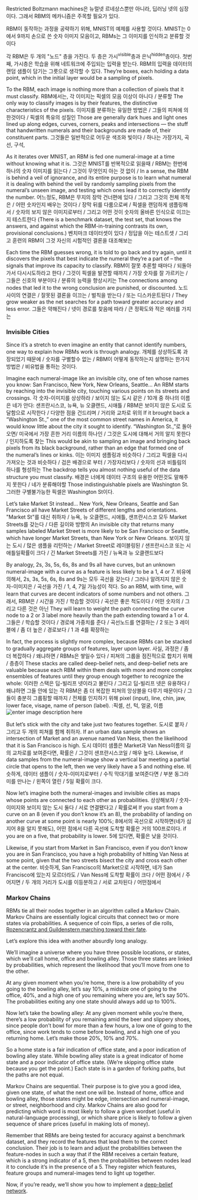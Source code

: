 
Restricted Boltzmann machines은 뉴럴넷 르네상스뿐만 아니라, 딥러닝 넷의 심장이다. 그래서 RBM의 메카니즘은 주목할 필요가 있다.

RBM이 동작하는 과정을 공략하기 위해, MNIST의 예제를 사용할 것이다. MNIST는 0에서 9까지 손으로 쓴 숫자 이미지 모음이고, RBMs는 그 이미지를 인식하고 분류할 것이다

각 RBM은 두 개의 "노드" 층을 가진다. 두 층은 가시<sup>visible</sup>층과 은닉<sup>hidden</sup>층이다. 첫번째, 가시층은 학습을 위해 네트워크에 주입되는 입력을 받는다. RBM의 입력을 데이터의 랜덤 샘플이 담기는 그릇으로 생각할 수 있다. They’re boxes, each holding a data point, which in the initial layer would be a sampling of pixels.

To the RBM, each image is nothing more than a collection of pixels that it must classify. 
RBM에서는, 각 이미지는 픽셀의 모음 이상이 아니다 / 분류할
The only way to classify images is by their features, the distinctive characteristics of the pixels. 
이미지를 분류하는 유일한 방법은 / 그들의 피쳐에 의한것이다 / 픽셀의 특유의 성질인
Those are generally dark hues and light ones lined up along edges, curves, corners, peaks and intersections — the stuff that handwritten numerals and their backgrounds are made of, their constituent parts.
그것들은 일반적으로 어두운 색조와 빛이다 / 하나는 가장가지, 곡선, 구석, 

As it iterates over MNIST, an RBM is fed one numeral-image at a time without knowing what it is. 
그것은 MNIST를 반복적으로 읽을때 / RBM는 한번에 하나의 숫자 이미지를 읽는다 / 그것이 무엇인지 아는 것 없이 /
In a sense, the RBM is behind a veil of ignorance, and its entire purpose is to learn what numeral it is dealing with behind the veil by randomly sampling pixels from the numeral’s unseen image, and testing which ones lead it to correctly identify the number. 
어느정도,  RBM은 무지의 장막 건너편에 있다 / 그리고 그것의 전체 목적은 / 어떤 숫자인지 배우는 것이다 / 장막 뒤를 다룸으로써 / 픽셀을 랜덤하게 샘플링해서 / 숫자의 보지 않은 이미지로부터 / 그리고 어떤 것이 숫자의 올바른 인식으로 이끄는지 테스트한다
(There is a benchmark dataset, the test set, that knows the answers, and against which the RBM-in-training contrasts its own, provisional conclusions.)
벤치마크 데이터셋이 있다 / 정답을 아는 테스트셋 / 그리고 훈련의 RBM이 그것 자신의 시험적인 결론을 대조해보는 

Each time the RBM guesses wrong, it is told to go back and try again, until it discovers the pixels that best indicate the numeral they’re a part of – the signals that improve its capacity to classify. 
RBM이 잘못 추론할 때마다 / 되돌아 가서 다시시도하라고 한다 / 그것이 픽셀을 발견할 때까지 / 가장 숫자를 잘 가르키는 / 그들은 신호의 부분이다 / 분류의 능력을 향상시키는 
The connections among nodes that led it to the wrong conclusion are punished, or discounted. 
노드 사이의 연결은 / 잘못된 결론을 이끄는 / 벌칙을 받는다 / 또는 디스카운트된다 /
They grow weaker as the net searches for a path toward greater accuracy and less error.
그들은 약해진다 / 넷이 경로를 찾음에 따라 / 큰 정확도와 적은 에러를 가지는

### Invisible Cities
Since it’s a stretch to even imagine an entity that cannot identify numbers, one way to explain how RBMs work is through analogy.
개체를 상상하도록 과장되었기 때문에 / 숫자를 구별할수 없는 / RBM이 어떻게 동작하는지 설명하는 한가지 방법은 / 비유법을 통하는 것이다.

Imagine each numeral-image like an invisible city, one of ten whose names you know: San Francisco, New York, New Orleans, Seattle… An RBM starts by reaching into the invisible city, touching various points on its streets and crossings. 
각 숫자-이미지를 상상하라 / 보이지 않는 도시 같은 / 10개 중 하나의 이름은 네가 안다: 샌프란시스코, 뉴욕, 뉴 오클랜드, 시애틀 / RBM은 보이지 않은 도시로 도달함으로 시작한다 / 다양한 점을 건드리며 / 거리와 교차로 위의
If it brought back a “Washington St.,” one of the most common street names in America, it would know little about the city it sought to identify. 
“Washington St.,”로 돌아오면/ 미국에서 가장 흔한 거리 이름의 하나인 / 그것은 도시에 대해서 거의 알지 못한다 /  인지하도록 찾는 
This would be akin to sampling an image and bringing back pixels from its black background, rather than an edge that formed one of the numeral’s lines or kinks. 
이는 이미지 샘플링과 비슷하다 / 그리고 픽셀을 다시 가져오는 것과 비슷하다 / 검은 배경으로 부터 / 가장자리보다 / 숫자의 선과 비틀림의 하나를 형성하는 
The backdrop tells you almost nothing useful of the data structure you must classify. 
배경은 너에게 데이터 구조의 유용한 어떤것도 말해주지 못한다 / 네가 분류해야할 
Those indistinguishable pixels are Washington St.
그러한 구별불가능한 픽셀은 Washington St이다.

Let’s take Market St instead… New York, New Orleans, Seattle and San Francisco all have Market Streets of different lengths and orientations.
"Market St"를 대신 취하자 / 뉴욕, 뉴 오클랜드, 시애틀, 샌프란시스코 모두  Market Streets를 갖는다 / 다른 길이와 방향의 
 An invisible city that returns many samples labeled Market Street is more likely to be San Francisco or Seattle, which have longer Market Streets, than New York or New Orleans.
보이지 않는 도시 / 많은 샘플을 리턴하는 / Market Street로 레이블링된 / 샌프란시스코 또는 시애틀일확률이 크다 / 긴 Market Streets를 가진 / 뉴욕과 뉴 오클랜드보다

By analogy, 2s, 3s, 5s, 6s, 8s and 9s all have curves, but an unknown numeral-image with a curve as a feature is less likely to be a 1, 4 or 7. 
비유에 의해서, 2s, 3s, 5s, 6s, 8s and 9s는 모두 곡선을 갖는다 / 그러나 알려지지 않은 숫자-이미지은 / 곡선을 가진 / 1, 4, 7일 가능성이 적다. 
So an RBM, with time, will learn that curves are decent indicators of some numbers and not others. 
그래서, RBM은 / 시간을 가진 / 학습할 것이다 / 곡선은 좋은 척도이다 / 어떤 숫자의 / 그리고 다른 것은 아닌 
They will learn to weight the path connecting the curve node to a 2 or 3 label more heavily than the path extending toward a 1 or 4.
그들은 / 학습할 것이다 / 경로에 가중치를 준다 / 곡선노드를 연결하는 / 2 또는 3 레이블에 / 좀 더 높은 / 경로보다 / 1 과 4를 확장하는 

In fact, the process is slightly more complex, because RBMs can be stacked to gradually aggregate groups of features, layer upon layer. 
사실, 과정은 / 좀 더 복잡하다 / 왜냐하면 / RBMs은 쌓일수 있다 / 피쳐의 그룹을 점진적으로 합치기 위해 / 층층이
These stacks are called deep-belief nets, and deep-belief nets are valuable because each RBM within them deals with more and more complex ensembles of features until they group enough together to recognize the whole:
이러한 스택은 딥-빌리프 넷이라고 불린다 / 그리고 딥-빌리프 넷은 유용하다 / 왜냐하면 그들 안에 있는 각 RBM은 좀 더 복잡한 피쳐의 앙상블을 다루기 때문이다 / 그들이 충분히 그룹핑할 때까지 / 전체를 인지하기 위해 
 pixel (input), line, chin, jaw, lower face, visage, name of person (label).
:픽셀, 선, 턱, 얼굴, 이름 
![enter image description here](http://deeplearning4j.org/img/feature_hierarchy.png)

But let’s stick with the city and take just two features together. 
도시로 붙자 / 그리고 두 개의 피쳐를 함께 취하자.
If an urban data sample shows an intersection of Market and an avenue named Van Ness, then the likelihood that it is San Francisco is high. 
도시 데이터 샘플은 Market과 Van Ness이름의 길의 교차로를 보여준다면, 확률은 / 그것이 샌프란시스코일 / 매우 높다.
Likewise, if data samples from the numeral-image show a vertical bar meeting a partial circle that opens to the left, then we very likely have a 5 and nothing else.
비슷하게, 데이터 샘플이 / 숫자-이미지로부터 / 수직 막대기를 보여준다면 / 부분 동그라미를 만나는 / 왼쪽이 열린 / 5일 확률이 크다. 

Now let’s imagine both the numeral-images and invisible cities as maps whose points are connected to each other as probabilities. 
상상해보자 / 숫자-이미지와 보이지 않는 도시 둘다 / 서로 연결됐다고 / 확률로써
If you start from a curve on an 8 (even if you don’t know it’s an 8), the probability of landing on another curve at some point is nearly 100%;
8에서의 곡선으로 시작하면(네가 심지어 8을 알지 못해도), 어떤 점에서 다른 곡선에 도착할 확률은 거의 100프로이다.
 if you are on a five, that probability is lower.
 5에 있다면, 확률은 낮을 것이다.

Likewise, if you start from Market in San Francisco, even if you don’t know you are in San Francisco, you have a high probability of hitting Van Ness at some point, given that the two streets bisect the city and cross each other at the center.
비슷하게, San Francisco의 Market으로 시작하면, 네가 San Francisco에 있는지 모르더라도 / Van Ness에 도착할 확률이 크다 / 어떤 점에서 / 주어지면 / 두 개의 거리가 도시를 이등분하고 / 서로 교차된다 / 어떤점에서 

### Markov Chains

RBMs tie all their nodes together in an algorithm called a Markov Chain. Markov Chains are essentially logical circuits that connect two or more states via probabilities. A sequence of coin flips, a series of die rolls, [Rozencrantz and Guildenstern marching toward their fate](https://en.wikipedia.org/wiki/Rosencrantz_and_Guildenstern_Are_Dead).


Let’s explore this idea with another absurdly long analogy.

We’ll imagine a universe where you have three possible locations, or states, which we’ll call home, office and bowling alley. Those three states are linked by probabilities, which represent the likelihood that you’ll move from one to the other.

At any given moment when you’re home, there is a low probability of you going to the bowling alley, let’s say 10%, a midsize one of going to the office, 40%, and a high one of you remaining where you are, let’s say 50%. The probabilities exiting any one state should always add up to 100%.

Now let’s take the bowling alley: At any given moment while you’re there, there’s a low probability of you remaining amid the beer and slippery shoes, since people don’t bowl for more than a few hours, a low one of going to the office, since work tends to come before bowling, and a high one of you returning home. Let’s make those 20%, 10% and 70%.

So a home state is a fair indication of office state, and a poor indication of bowling alley state. While bowling alley state is a great indicator of home state and a poor indicator of office state. (We’re skipping office state because you get the point.) Each state is in a garden of forking paths, but the paths are not equal.

Markov Chains are sequential. Their purpose is to give you a good idea, given one state, of what the next one will be. Instead of home, office and bowling alley, those states might be edge, intersection and numeral-image, or street, neighborhood and city. Markov Chains are also good for predicting which word is most likely to follow a given wordset (useful in natural-language processing), or which share price is likely to follow a given sequence of share prices (useful in making lots of money).

Remember that RBMs are being tested for accuracy against a benchmark dataset, and they record the features that lead them to the correct conclusion. Their job is to learn and adjust the probabilities between the feature-nodes in such a way that if the RBM receives a certain feature, which is a strong indicator of a 5, then the probabilities between nodes lead it to conclude it’s in the presence of a 5. They register which features, feature groups and numeral-images tend to light up together.

Now, if you’re ready, we’ll show you how to implement a [deep-belief network](http://deeplearning4j.org/deepbeliefnetwork.html).